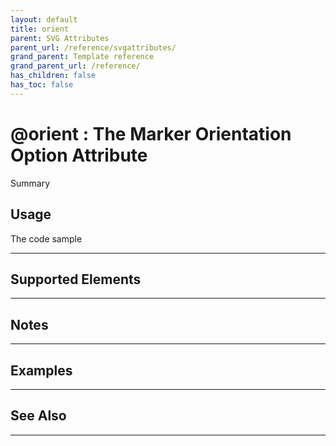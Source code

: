 ```yaml
---
layout: default
title: orient
parent: SVG Attributes
parent_url: /reference/svgattributes/
grand_parent: Template reference
grand_parent_url: /reference/
has_children: false
has_toc: false
---
```


# @orient : The Marker Orientation Option Attribute

Summary

## Usage

 The code sample

---

## Supported Elements


---

## Notes


---

## Examples


---


## See Also


---


